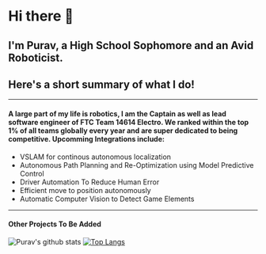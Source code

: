 # Hi there 👋

## I'm Purav, a High School Sophomore and an Avid Roboticist.


## Here's a short summary of what I do!
***
#### A large part of my life is robotics, I am the Captain as well as lead software engineer of FTC Team 14614 Electro. We ranked within the top 1% of all teams globally every year and are super dedicated to being competitive. Upcomming Integrations include:
* VSLAM for continous autonomous localization
* Autonomous Path Planning and Re-Optimization using Model Predictive Control
* Driver Automation To Reduce Human Error
* Efficient move to position autonomously
* Automatic Computer Vision to Detect Game Elements
***
#### Other Projects To Be Added

![Purav's github stats](https://github-readme-stats.vercel.app/api?username=puravdatta-sudo&show_icons=true&theme=radical)
[![Top Langs](https://github-readme-stats.vercel.app/api/top-langs/?username=puravdatta-sudo&hide=javascript&langs_count=9&layout=compact&theme=radical)](https://github.com/anuraghazra/github-readme-stats)
